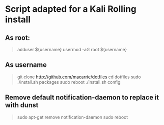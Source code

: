 # Script adapted for a Kali Rolling install

## As root:

> adduser ${username}
> usermod -aG root ${username}

##  As username

> git clone http://github.com/macarrie/dotfiles
> cd dotfiles
> sudo ./install.sh packages
> sudo reboot
> ./install.sh config

## Remove default notification-daemon to replace it with dunst

> sudo apt-get remove notification-daemon
> sudo reboot

